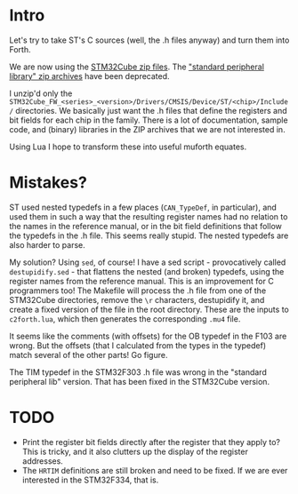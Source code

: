 # Intro

Let's try to take ST's C sources (well, the .h files anyway) and turn them into
Forth.

We are now using the [STM32Cube zip
files](https://www.st.com/en/embedded-software/stm32cube-mcu-packages.html).
The ["standard peripheral library" zip
archives](https://www.st.com/content/st_com/en/products/embedded-software/mcus-embedded-software/stm32-embedded-software/stm32-standard-peripheral-libraries.html)
have been deprecated.

I unzip'd only the
`STM32Cube_FW_<series>_<version>/Drivers/CMSIS/Device/ST/<chip>/Include/`
directories. We basically just want the .h files that define the registers and
bit fields for each chip in the family. There is a lot of documentation,
sample code, and (binary) libraries in the ZIP archives that we are not
interested in.

Using Lua I hope to transform these into useful muforth equates.

# Mistakes?

ST used nested typedefs in a few places (`CAN_TypeDef`, in particular), and
used them in such a way that the resulting register names had no relation to
the names in the reference manual, or in the bit field definitions that follow
the typedefs in the .h file. This seems really stupid. The nested typedefs are
also harder to parse.

My solution? Using `sed`, of course! I have a sed script - provocatively called
`destupidify.sed` - that flattens the nested (and broken) typedefs, using the
register names from the reference manual. This is an improvement for C
programmers too! The Makefile will process the .h file from one of the
STM32Cube directories, remove the `\r` characters, destupidify it, and create a
fixed version of the file in the root directory. These are the inputs to
`c2forth.lua`, which then generates the corresponding `.mu4` file.

It seems like the comments (with offsets) for the OB typedef in the F103 are
wrong. But the offsets (that I calculated from the types in the typedef) match
several of the other parts! Go figure.

The TIM typedef in the STM32F303 .h file was wrong in the "standard peripheral
lib" version. That has been fixed in the STM32Cube version.

# TODO

* Print the register bit fields directly after the register that they apply to?
  This is tricky, and it also clutters up the display of the register
  addresses.
* The `HRTIM` definitions are still broken and need to be fixed. If we are ever
  interested in the STM32F334, that is.
